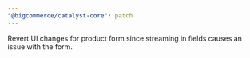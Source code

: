 ```yaml
---
"@bigcommerce/catalyst-core": patch
---
```


Revert UI changes for product form since streaming in fields causes an issue with the form.
